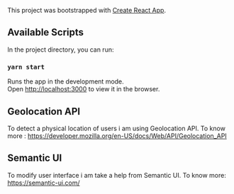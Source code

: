 This project was bootstrapped with [Create React App](https://github.com/facebook/create-react-app).

## Available Scripts

In the project directory, you can run:

### `yarn start`

Runs the app in the development mode.<br />
Open [http://localhost:3000](http://localhost:3000) to view it in the browser.

## Geolocation API

To detect a physical location of users i am using Geolocation API. To know more : https://developer.mozilla.org/en-US/docs/Web/API/Geolocation_API

## Semantic UI

To modify user interface i am take a help from Semantic UI. To know more: https://semantic-ui.com/

